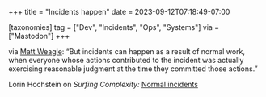 +++
title = "Incidents happen"
date = 2023-09-12T07:18:49-07:00

[taxonomies]
tag = ["Dev", "Incidents", "Ops", "Systems"]
via = ["Mastodon"]
+++

via [Matt Weagle](https://hachyderm.io/@mweagle/111047676417991478): “But incidents can happen as a result of normal work, when everyone whose actions contributed to the incident was actually exercising reasonable judgment at the time they committed those actions.”

<!-- more -->

Lorin Hochstein on _Surfing Complexity:_ [Normal incidents](https://surfingcomplexity.blog/2023/08/20/normal-incidents/)
